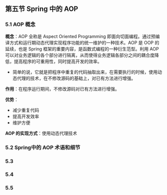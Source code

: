 ## 第五节 Spring 中的 AOP

### 5.1 AOP 概念

**概念**：AOP 全称是 Aspect Oriented Programming 即面向切面编程。通过预编译方式和运行期动态代理实现程序功能的统一维护的一种技术。AOP 是 OOP 的延续，也是 Spring 框架的重要内容，是函数式编程的一种衍生范型。利用 AOP 可以对业务逻辑的各个部分进行隔离，从而使得业务逻辑各部分之间的耦合度降低，提高程序的可重用性，同时提高开发的效率。
* 简单的说，它就是把程序中重复的代码抽取出来，在需要执行的时候，使用动态代理的技术，在不修改源码的基础上，对已有方法进行增强。

**作用**：在程序运行期间，不修改源码对已有方法进行增强。

**优势**：
* 减少重复代码
* 提高开发效率
* 维护方便

**AOP 的实现方式**：使用动态代理技术

### 5.2 Spring中的 AOP 术语和细节

 
  
   
### 5.3      




### 5.4 

 
  
### 5.5     